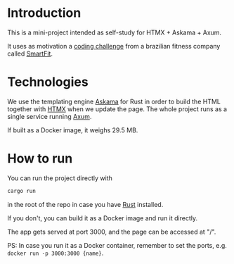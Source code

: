 # Introduction

This is a mini-project intended as self-study for HTMX + Askama + Axum.

It uses as motivation a
[coding challenge](https://github.com/bioritmo/front-end-code-challenge-smartsite)
from a brazilian fitness company called [SmartFit](https://www.smartfit.com.br).

# Technologies

We use the templating engine [Askama](https://github.com/djc/askama) for Rust in order
to build the HTML together with [HTMX](https://htmx.org/) when we update the page.
The whole project runs as a single service running [Axum](https://github.com/tokio-rs/axum).

If built as a Docker image, it weighs 29.5 MB.

# How to run

You can run the project directly with

```bash
cargo run
```

in the root of the repo in case you have [Rust](https://www.rust-lang.org/) installed.

If you don't, you can build it as a Docker image and run it directly.

The app gets served at port 3000, and the page can be accessed at "/".

PS: In case you run it as a Docker container, remember to set the ports, e.g.
`docker run -p 3000:3000 {name}`.
